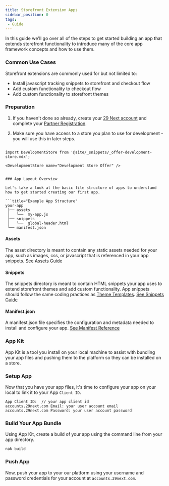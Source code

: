 ```yaml
---
title: Storefront Extension Apps
sidebar_position: 0
tags:
 - Guide
---
```


In this guide we'll go over all of the steps to get started building an app that extends storefront functionality to introduce many of the core app framework concepts and how to use them.

### Common Use Cases

Storefront extensions are commonly used for but not limited to:

- Install javascript tracking snippets to storefront and checkout flow
- Add custom functionality to checkout flow
- Add custom functionality to storefront themes

### Preparation

1. If you haven't done so already, create your [29 Next account](https://accounts.29next.com) and complete your [Partner Registration](https://accounts.29next.com/partners/).

2. Make sure you have access to a store you plan to use for development - you will use this in later steps.

```mdx-code-block

import DevelopmentStore from '@site/_snippets/_offer-development-store.mdx';

<DevelopmentStore name="Development Store Offer" />


### App Layout Overview

Let's take a look at the basic file structure of apps to understand how to get started creating our first app.

```title="Example App Structure"
your-app
 ├── assets
 │   └──  my-app.js
 ├── snippets
 │   └──  global-header.html
 └── manifest.json
```

#### Assets

The asset directory is meant to contain any static assets needed for your app, such as images, css, or javascript that is referenced in your app snippets. [See Assets Guide](/docs/apps/assets.md)

#### Snippets

The snippets directory is meant to contain HTML snippets your app uses to extend storefront themes and add custom functionality. App snippets should follow the same coding practices as [Theme Templates](/docs/themes/templates/index.md). [See Snippets Guide](/docs/apps/snippets.md)

#### Manifest.json

A manifest.json file specifies the configuration and metadata needed to install and configure your app. [See Manifest Reference](/docs/apps/manifest.md)


### App Kit

App Kit is a tool you install on your local machine to assist with bundling your app files and pushing them to the platform so they can be installed on a store.


### Setup App
Now that you have your app files, it's time to configure your app on your local to link it to your App `Client ID`.



```
App Client ID:  // your app client id
accounts.29next.com Email: your user account email
accounts.29next.com Password: your user account password

```




### Build Your App Bundle

Using App Kit, create a build of your app using the command line from your app directory.

```
nak build
```

### Push App
Now, push your app to your our platform using your username and password credentials for your account at `accounts.29next.com`.


